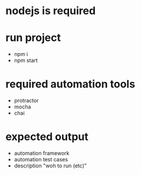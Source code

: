 # nodejs is required
# run project
  * npm i
  * npm start
# required automation tools
  * protractor
  * mocha
  * chai

# expected output
  * automation framework
  * automation test cases
  * description "woh to run (etc)"
